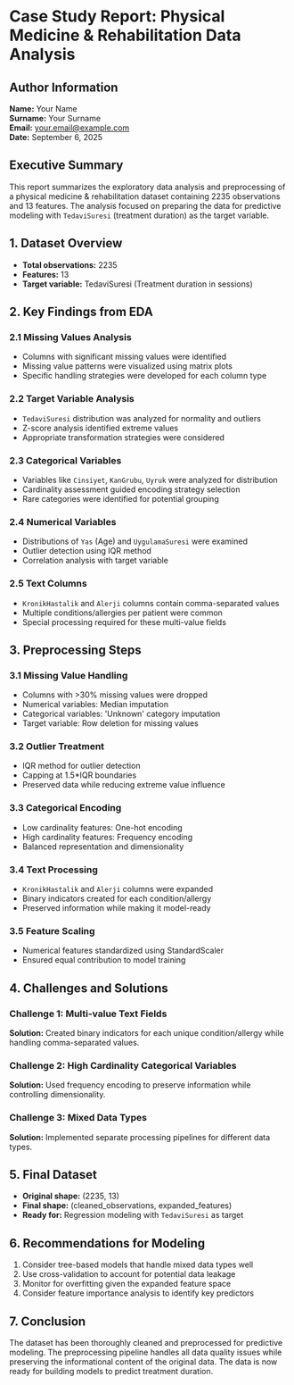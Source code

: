 # Case Study Report: Physical Medicine & Rehabilitation Data Analysis

## Author Information
**Name:** Your Name  
**Surname:** Your Surname  
**Email:** your.email@example.com  
**Date:** September 6, 2025

## Executive Summary
This report summarizes the exploratory data analysis and preprocessing of a physical medicine & rehabilitation dataset containing 2235 observations and 13 features. The analysis focused on preparing the data for predictive modeling with `TedaviSuresi` (treatment duration) as the target variable.

## 1. Dataset Overview
- **Total observations:** 2235
- **Features:** 13
- **Target variable:** TedaviSuresi (Treatment duration in sessions)

## 2. Key Findings from EDA

### 2.1 Missing Values Analysis
- Columns with significant missing values were identified
- Missing value patterns were visualized using matrix plots
- Specific handling strategies were developed for each column type

### 2.2 Target Variable Analysis
- `TedaviSuresi` distribution was analyzed for normality and outliers
- Z-score analysis identified extreme values
- Appropriate transformation strategies were considered

### 2.3 Categorical Variables
- Variables like `Cinsiyet`, `KanGrubu`, `Uyruk` were analyzed for distribution
- Cardinality assessment guided encoding strategy selection
- Rare categories were identified for potential grouping

### 2.4 Numerical Variables
- Distributions of `Yas` (Age) and `UygulamaSuresi` were examined
- Outlier detection using IQR method
- Correlation analysis with target variable

### 2.5 Text Columns
- `KronikHastalik` and `Alerji` columns contain comma-separated values
- Multiple conditions/allergies per patient were common
- Special processing required for these multi-value fields

## 3. Preprocessing Steps

### 3.1 Missing Value Handling
- Columns with >30% missing values were dropped
- Numerical variables: Median imputation
- Categorical variables: 'Unknown' category imputation
- Target variable: Row deletion for missing values

### 3.2 Outlier Treatment
- IQR method for outlier detection
- Capping at 1.5*IQR boundaries
- Preserved data while reducing extreme value influence

### 3.3 Categorical Encoding
- Low cardinality features: One-hot encoding
- High cardinality features: Frequency encoding
- Balanced representation and dimensionality

### 3.4 Text Processing
- `KronikHastalik` and `Alerji` columns were expanded
- Binary indicators created for each condition/allergy
- Preserved information while making it model-ready

### 3.5 Feature Scaling
- Numerical features standardized using StandardScaler
- Ensured equal contribution to model training

## 4. Challenges and Solutions

### Challenge 1: Multi-value Text Fields
**Solution:** Created binary indicators for each unique condition/allergy while handling comma-separated values.

### Challenge 2: High Cardinality Categorical Variables
**Solution:** Used frequency encoding to preserve information while controlling dimensionality.

### Challenge 3: Mixed Data Types
**Solution:** Implemented separate processing pipelines for different data types.

## 5. Final Dataset
- **Original shape:** (2235, 13)
- **Final shape:** (cleaned_observations, expanded_features)
- **Ready for:** Regression modeling with `TedaviSuresi` as target

## 6. Recommendations for Modeling
1. Consider tree-based models that handle mixed data types well
2. Use cross-validation to account for potential data leakage
3. Monitor for overfitting given the expanded feature space
4. Consider feature importance analysis to identify key predictors

## 7. Conclusion
The dataset has been thoroughly cleaned and preprocessed for predictive modeling. The preprocessing pipeline handles all data quality issues while preserving the informational content of the original data. The data is now ready for building models to predict treatment duration.